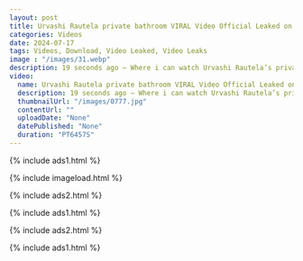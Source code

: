 ```yaml
---
layout: post
title: Urvashi Rautela private bathroom VIRAL Video Official Leaked on Twitter
categories: Videos
date: 2024-07-17
tags: Videos, Download, Video Leaked, Video Leaks
image : "/images/31.webp"
description: 19 seconds ago — Where i can watch Urvashi Rautela’s private bathroom Full Video? WATCH HERE! Viral Sophie Rain Spiderman Full Video Instagram, Twitter (X), Discord.
video:
  name: Urvashi Rautela private bathroom VIRAL Video Official Leaked on Twitter
  description: 19 seconds ago — Where i can watch Urvashi Rautela’s private bathroom Full Video? WATCH HERE! Viral Sophie Rain Spiderman Full Video Instagram, Twitter (X), Discord.
  thumbnailUrl: "/images/0777.jpg"
  contentUrl: ""
  uploadDate: "None"
  datePublished: "None"
  duration: "PT6457S"
---
```

{% include ads1.html %}

{% include imageload.html %}

{% include ads2.html %}

{% include ads1.html %}

{% include ads2.html %}

{% include ads1.html %}

